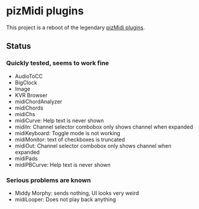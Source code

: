 # pizMidi plugins

This project is a reboot of the legendary [pizMidi plugins](https://web.archive.org/web/20180218071308/http://thepiz.org/plugins/).

## Status

### Quickly tested, seems to work fine

-   AudioToCC
-   BigClock
-   Image
-   KVR Browser
-   midiChordAnalyzer
-   midiChords
-   midiChs
-   midiCurve: Help text is never shown
-   midiIn: Channel selector combobox only shows channel when expanded
-   midiKeyboard: Toggle mode is not working
-   midiMonitor: text of checkboxes is truncated
-   midiOut: Channel selector combobox only shows channel when expanded
-   midiPads
-   midiPBCurve: Help text is never shown

### Serious problems are known

-   Middy Morphy: sends nothing, UI looks very weird
-   midiLooper: Does not play back anything
